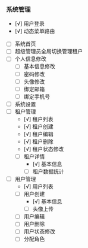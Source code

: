 ### 系统管理
- [√] 用户登录 
- [√] 动态菜单路由
- [ ] 系统首页
- [ ] 超级管理员全局切换管理租户
- [ ] 个人信息修改
  - [ ] 基本信息修改
  - [ ] 密码修改
  - [ ] 头像修改
  - [ ] 绑定邮箱
  - [ ] 绑定手机号
- [ ] 系统设置
- [ ] 租户管理
  - [√] 租户列表
  - [√] 租户创建
  - [√] 租户编辑
  - [√] 租户删除
  - [√] 租户状态修改
  - [ ] 租户详情
    - [√] 基本信息
    - [ ] 租户数据统计
- [ ] 用户管理
  - [√] 用户列表
  - [ ] 用户创建
    - [√] 基本信息
    - [ ] 头像上传
  - [ ] 用户编辑
  - [ ] 用户删除
  - [ ] 用户状态修改
  - [ ] 分配角色